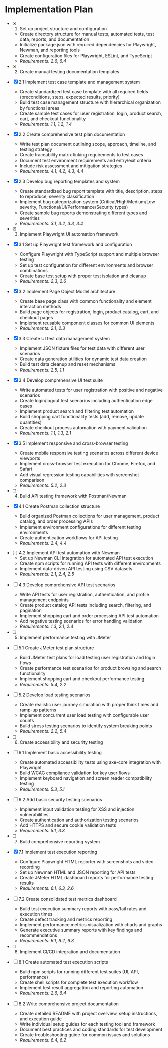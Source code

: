 # Implementation Plan

- [x] 1. Set up project structure and configuration
  - Create directory structure for manual tests, automated tests, test data, reports, and documentation
  - Initialize package.json with required dependencies for Playwright, Newman, and reporting tools
  - Create configuration files for Playwright, ESLint, and TypeScript
  - _Requirements: 2.6, 6.4_

- [x] 2. Create manual testing documentation templates
- [x] 2.1 Implement test case template and management system
  - Create standardized test case template with all required fields (preconditions, steps, expected results, priority)
  - Build test case management structure with hierarchical organization by functional areas
  - Create sample test cases for user registration, login, product search, cart, and checkout functionality
  - _Requirements: 1.1, 1.2, 1.4_

- [x] 2.2 Create comprehensive test plan documentation
  - Write test plan document outlining scope, approach, timeline, and testing strategy
  - Create traceability matrix linking requirements to test cases
  - Document test environment requirements and entry/exit criteria
  - Include risk assessment and mitigation strategies
  - _Requirements: 4.1, 4.2, 4.3, 4.4_

- [x] 2.3 Develop bug reporting templates and system
  - Create standardized bug report template with title, description, steps to reproduce, severity classification
  - Implement bug categorization system (Critical/High/Medium/Low severity, Functional/UI/Performance/Security types)
  - Create sample bug reports demonstrating different types and severities
  - _Requirements: 3.1, 3.2, 3.3, 3.4_

- [x] 3. Implement Playwright UI automation framework
- [x] 3.1 Set up Playwright test framework and configuration
  - Configure Playwright with TypeScript support and multiple browser testing
  - Set up test configuration for different environments and browser combinations
  - Create base test setup with proper test isolation and cleanup
  - _Requirements: 2.3, 2.6_

- [x] 3.2 Implement Page Object Model architecture
  - Create base page class with common functionality and element interaction methods
  - Build page objects for registration, login, product catalog, cart, and checkout pages
  - Implement reusable component classes for common UI elements
  - _Requirements: 2.1, 2.3_

- [x] 3.3 Create UI test data management system
  - Implement JSON fixture files for test data with different user scenarios
  - Create data generation utilities for dynamic test data creation
  - Build test data cleanup and reset mechanisms
  - _Requirements: 2.5, 1.1_

- [x] 3.4 Develop comprehensive UI test suite
  - Write automated tests for user registration with positive and negative scenarios
  - Create login/logout test scenarios including authentication edge cases
  - Implement product search and filtering test automation
  - Build shopping cart functionality tests (add, remove, update quantities)
  - Create checkout process automation with payment validation
  - _Requirements: 1.1, 1.3, 2.1_

- [x] 3.5 Implement responsive and cross-browser testing
  - Create mobile responsive testing scenarios across different device viewports
  - Implement cross-browser test execution for Chrome, Firefox, and Safari
  - Add visual regression testing capabilities with screenshot comparison
  - _Requirements: 5.2, 2.3_

- [ ] 4. Build API testing framework with Postman/Newman
- [x] 4.1 Create Postman collection structure
  - Build organized Postman collections for user management, product catalog, and order processing APIs
  - Implement environment configurations for different testing environments
  - Create authentication workflows for API testing
  - _Requirements: 2.4, 4.4_

- [-] 4.2 Implement API test automation with Newman
  - Set up Newman CLI integration for automated API test execution
  - Create npm scripts for running API tests with different environments
  - Implement data-driven API testing using CSV datasets
  - _Requirements: 2.1, 2.4, 2.5_

- [ ] 4.3 Develop comprehensive API test scenarios
  - Write API tests for user registration, authentication, and profile management endpoints
  - Create product catalog API tests including search, filtering, and pagination
  - Implement shopping cart and order processing API test automation
  - Add negative testing scenarios for error handling validation
  - _Requirements: 1.3, 2.1, 2.4_

- [ ] 5. Implement performance testing with JMeter
- [ ] 5.1 Create JMeter test plan structure
  - Build JMeter test plans for load testing user registration and login flows
  - Create performance test scenarios for product browsing and search functionality
  - Implement shopping cart and checkout performance testing
  - _Requirements: 5.4, 2.2_

- [ ] 5.2 Develop load testing scenarios
  - Create realistic user journey simulation with proper think times and ramp-up patterns
  - Implement concurrent user load testing with configurable user counts
  - Build stress testing scenarios to identify system breaking points
  - _Requirements: 2.2, 5.4_

- [ ] 6. Create accessibility and security testing
- [ ] 6.1 Implement basic accessibility testing
  - Create automated accessibility tests using axe-core integration with Playwright
  - Build WCAG compliance validation for key user flows
  - Implement keyboard navigation and screen reader compatibility testing
  - _Requirements: 5.3, 5.1_

- [ ] 6.2 Add basic security testing scenarios
  - Implement input validation testing for XSS and injection vulnerabilities
  - Create authentication and authorization testing scenarios
  - Add HTTPS and secure cookie validation tests
  - _Requirements: 5.1, 3.3_

- [ ] 7. Build comprehensive reporting system
- [x] 7.1 Implement test execution reporting
  - Configure Playwright HTML reporter with screenshots and video recording
  - Set up Newman HTML and JSON reporting for API tests
  - Create JMeter HTML dashboard reports for performance testing results
  - _Requirements: 6.1, 6.3, 2.6_

- [ ] 7.2 Create consolidated test metrics dashboard
  - Build test execution summary reports with pass/fail rates and execution times
  - Create defect tracking and metrics reporting
  - Implement performance metrics visualization with charts and graphs
  - Generate executive summary reports with key findings and recommendations
  - _Requirements: 6.1, 6.2, 6.3_

- [ ] 8. Implement CI/CD integration and documentation
- [ ] 8.1 Create automated test execution scripts
  - Build npm scripts for running different test suites (UI, API, performance)
  - Create shell scripts for complete test execution workflow
  - Implement test result aggregation and reporting automation
  - _Requirements: 2.6, 6.4_

- [ ] 8.2 Write comprehensive project documentation
  - Create detailed README with project overview, setup instructions, and execution guide
  - Write individual setup guides for each testing tool and framework
  - Document best practices and coding standards for test development
  - Create troubleshooting guide for common issues and solutions
  - _Requirements: 6.4, 6.2_